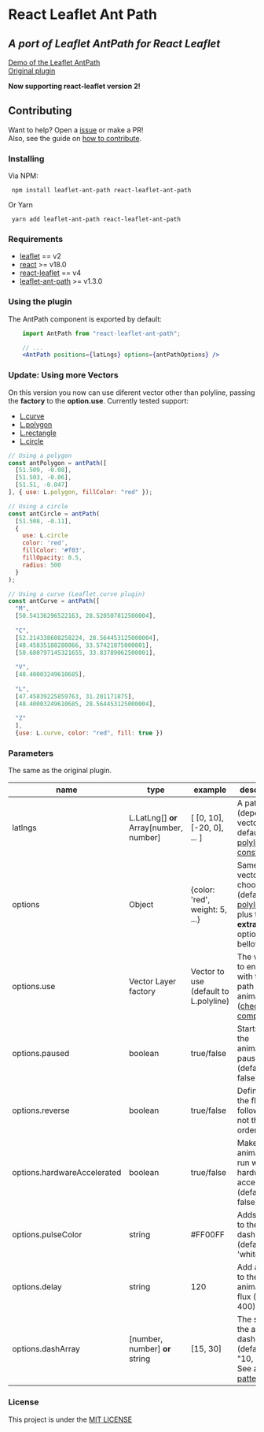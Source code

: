 # React Leaflet Ant Path

## *A port of Leaflet AntPath for React Leaflet* 
[Demo of the Leaflet AntPath](http://rubenspgcavalcante.github.io/leaflet-ant-path)  
[Original plugin](https://github.com/rubenspgcavalcante/leaflet-ant-path/)  

**Now supporting react-leaflet version 2!**

## Contributing
Want to help? Open a [issue](https://github.com/rubenspgcavalcante/react-leaflet-ant-path/issues) or make a PR!  
Also, see the guide on [how to contribute](/.github/contributing.md).

### Installing
Via NPM:
```
 npm install leaflet-ant-path react-leaflet-ant-path
```
Or Yarn
```
 yarn add leaflet-ant-path react-leaflet-ant-path
```

### Requirements
  - [leaflet](https://www.npmjs.com/package/leaflet) == v2
  - [react](https://www.npmjs.com/package/react) >= v18.0
  - [react-leaflet](https://www.npmjs.com/package/react-leaflet) == v4
  - [leaflet-ant-path](https://www.npmjs.com/package/leaflet-ant-path) >= v1.3.0
    

### Using the plugin
The AntPath component is exported by default:  

```jsx
    import AntPath from "react-leaflet-ant-path";

    // ...
    <AntPath positions={latLngs} options={antPathOptions} />    
```

### Update: Using more Vectors
On this version you now can use diferent vector other than polyline, passing the **factory** to the **option.use**.
Currently tested support:
 - [L.curve](https://github.com/elfalem/Leaflet.curve)
 - [L.polygon](https://leafletjs.com/reference-1.3.4.html#polygon)
 - [L.rectangle](https://leafletjs.com/reference-1.3.4.html#rectangle)
 - [L.circle](https://leafletjs.com/reference-1.3.4.html#circle)

```javascript
// Using a polygon
const antPolygon = antPath([
  [51.509, -0.08],
  [51.503, -0.06],
  [51.51, -0.047]
], { use: L.polygon, fillColor: "red" });

// Using a circle
const antCircle = antPath(
  [51.508, -0.11],
  {
    use: L.circle
    color: 'red',
    fillColor: '#f03',
    fillOpacity: 0.5,
    radius: 500
  }
);

// Using a curve (Leaflet.curve plugin)
const antCurve = antPath([
  "M",
  [50.54136296522163, 28.520507812500004],
  
  "C",
  [52.214338608258224, 28.564453125000004],
  [48.45835188280866, 33.57421875000001],
  [50.680797145321655, 33.83789062500001],
  
  "V",
  [48.40003249610685],
  
  "L",
  [47.45839225859763, 31.201171875],
  [48.40003249610685, 28.564453125000004],
  
  "Z"
  ],
  {use: L.curve, color: "red", fill: true })
```

### Parameters
The same as the original plugin.

| name                        | type                                      | example                               | description                                                                                                                                              |
| --------------------------- | ----------------------------------------- | ------------------------------------- | -------------------------------------------------------------------------------------------------------------------------------------------------------- |
| latlngs                     | L.LatLng[] **or** Array\[number, number\] | \[ \[0, 10\], \[-20, 0\], ... \]      | A path (depends on vector used, default as in [polyline constructor](http://leafletjs.com/reference.html#polyline) )                                     |
| options                     | Object                                    | {color: 'red', weight: 5, ...}        | Same as the vector choosen (default to [polyline](http://leafletjs.com/reference.html#polyline-options) ) plus the **extra** options bellow              |
| options.use                 | Vector Layer factory                      | Vector to use (default to L.polyline) | The vector to enhance with the ant-path animation ([check the compatibilty](#update-using-more-vectors))                                                 |
| options.paused              | boolean                                   | true/false                            | Starts with the animation paused (default: false)                                                                                                        |
| options.reverse             | boolean                                   | true/false                            | Defines if the flow follows or not the path order                                                                                                        |
| options.hardwareAccelerated | boolean                                   | true/false                            | Makes the animation run with hardware acceleration (default: false)                                                                                      |
| options.pulseColor          | string                                    | #FF00FF                               | Adds a color to the dashed flux (default: 'white')                                                                                                       |
| options.delay               | string                                    | 120                                   | Add a delay to the animation flux (default: 400)                                                                                                         |
| options.dashArray           | [number, number] **or** string            | [15, 30]                              | The size of the animated dashes (default: "10, 20"). See also [the pattern](https://developer.mozilla.org/en-US/docs/Web/SVG/Attribute/stroke-dasharray) |

### License
This project is under the [MIT LICENSE](http://opensource.org/licenses/MIT)
